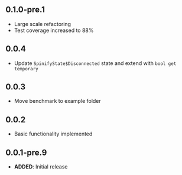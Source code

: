 ## 0.1.0-pre.1

- Large scale refactoring
- Test coverage increased to 88%

## 0.0.4

- Update `SpinifyState$Disconnected` state and extend with `bool get temporary`

## 0.0.3

- Move benchmark to example folder

## 0.0.2

- Basic functionality implemented

## 0.0.1-pre.9

- **ADDED**: Initial release

